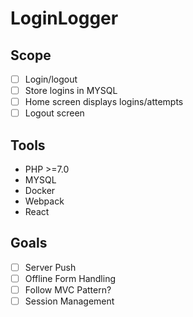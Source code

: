 # LoginLogger


## Scope

 - [ ] Login/logout
 - [ ] Store logins in MYSQL
 - [ ] Home screen displays logins/attempts
 - [ ] Logout screen

## Tools

 - PHP >=7.0
 - MYSQL
 - Docker
 - Webpack
 - React

## Goals

 - [ ] Server Push
 - [ ] Offline Form Handling
 - [ ] Follow MVC Pattern?
 - [ ] Session Management

